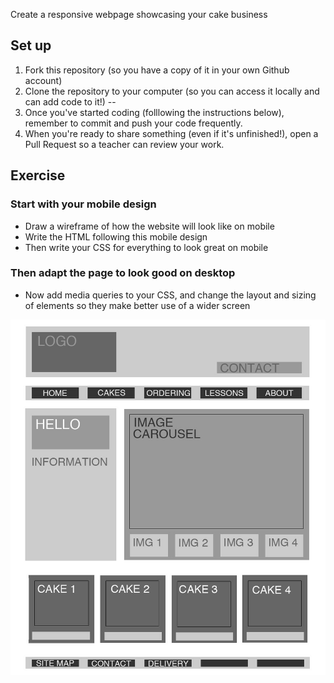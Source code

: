 Create a responsive webpage showcasing your cake business

## Set up
1) Fork this repository (so you have a copy of it in your own Github account)
2) Clone the repository to your computer (so you can access it locally and can add code to it!)
--
3) Once you've started coding (folllowing the instructions below), remember to commit and push your code frequently.
4) When you're ready to share something (even if it's unfinished!), open a Pull Request so a teacher can review your work.


## Exercise

### Start with your mobile design
- Draw a wireframe of how the website will look like on mobile
- Write the HTML following this mobile design
- Then write your CSS for everything to look great on mobile

### Then adapt the page to look good on desktop
- Now add media queries to your CSS, and change the layout and sizing of elements so they make better use of a wider screen

![Wireframe for inspiration:](./images/mums-w-frame.jpg)



